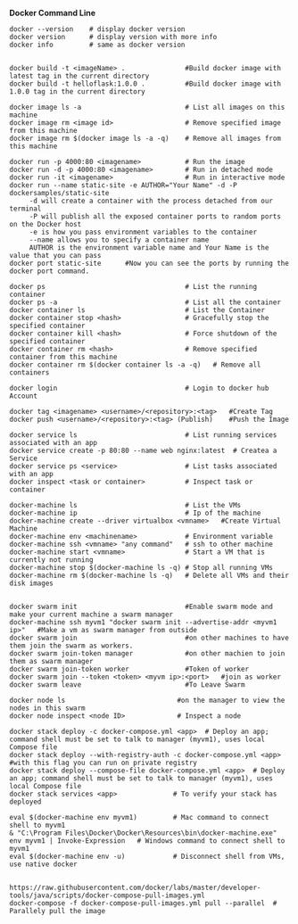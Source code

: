 **Docker Command Line**

    docker --version    # display docker version
    docker version      # display version with more info
    docker info         # same as docker version
    
    
    docker build -t <imageName> .               #Build docker image with latest tag in the current directory
    docker build -t helloflask:1.0.0 .          #Build docker image with 1.0.0 tag in the current directory
    
    docker image ls -a                          # List all images on this machine
    docker image rm <image id>                  # Remove specified image from this machine
    docker image rm $(docker image ls -a -q)    # Remove all images from this machine
    
    docker run -p 4000:80 <imagename>           # Run the image
    docker run -d -p 4000:80 <imagename>        # Run in detached mode 
    docker run -it <imagename>                  # Run in interactive mode
    docker run --name static-site -e AUTHOR="Your Name" -d -P dockersamples/static-site
         -d will create a container with the process detached from our terminal
         -P will publish all the exposed container ports to random ports on the Docker host
         -e is how you pass environment variables to the container
         --name allows you to specify a container name
         AUTHOR is the environment variable name and Your Name is the value that you can pass
    docker port static-site      #Now you can see the ports by running the docker port command.
    
    docker ps                                   # List the running container
    docker ps -a                                # List all the container
    docker container ls                         # List the Container
    docker container stop <hash>                # Gracefully stop the specified container
    docker container kill <hash>                # Force shutdown of the specified container
    docker container rm <hash>                  # Remove specified container from this machine
    docker container rm $(docker container ls -a -q)   # Remove all containers  
    
    docker login                                # Login to docker hub Account 
               
    docker tag <imagename> <username>/<repository>:<tag>   #Create Tag
    docker push <username>/<repository>:<tag> (Publish)    #Push the Image 
    
    docker service ls                           # List running services associated with an app
    docker service create -p 80:80 --name web nginx:latest  # Createa a Service
    docker service ps <service>                 # List tasks associated with an app
    docker inspect <task or container>          # Inspect task or container
    
    docker-machine ls                           # List the VMs  
    docker-machine ip                           # Ip of the machine 
    docker-machine create --driver virtualbox <vmname>   #Create Virtual Machine
    docker-machine env <machinename>            # Environment variable 
    docker-machine ssh <vmname> "any command"   # ssh to other machine 
    docker-machine start <vmname>               # Start a VM that is currently not running
    docker-machine stop $(docker-machine ls -q) # Stop all running VMs
    docker-machine rm $(docker-machine ls -q)   # Delete all VMs and their disk images
    
    
    docker swarm init                           #Enable swarm mode and make your current machine a swarm manager 
    docker-machine ssh myvm1 "docker swarm init --advertise-addr <myvm1 ip>"   #Make a vm as swarm manager from outside
    docker swarm join                           #on other machines to have them join the swarm as workers.
    docker swarm join-token manager             #on other machien to join them as swarm manager
    docker swarm join-token worker              #Token of worker 
    docker swarm join --token <token> <myvm ip>:<port>   #join as worker
    docker swarm leave                          #To Leave Swarm 
    
    docker node ls                            #on the manager to view the nodes in this swarm
    docker node inspect <node ID>             # Inspect a node
    
    docker stack deploy -c docker-compose.yml <app>  # Deploy an app; command shell must be set to talk to manager (myvm1), uses local Compose file
    docker stack deploy --with-registry-auth -c docker-compose.yml <app>      #with this flag you can run on private registry
    docker stack deploy --compose-file docker-compose.yml <app>  # Deploy an app; command shell must be set to talk to manager (myvm1), uses local Compose file
    docker stack services <app>              # To verify your stack has deployed 
    
    eval $(docker-machine env myvm1)         # Mac command to connect shell to myvm1
    & "C:\Program Files\Docker\Docker\Resources\bin\docker-machine.exe" env myvm1 | Invoke-Expression   # Windows command to connect shell to myvm1
    eval $(docker-machine env -u)            # Disconnect shell from VMs, use native docker
            
            
    https://raw.githubusercontent.com/docker/labs/master/developer-tools/java/scripts/docker-compose-pull-images.yml        
    docker-compose -f docker-compose-pull-images.yml pull --parallel  # Parallely pull the image 